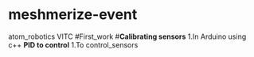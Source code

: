 # meshmerize-event
atom_robotics VITC
#First_work
#**Calibrating sensors**
1.In Arduino using c++
**PID to control**
1.To control_sensors
